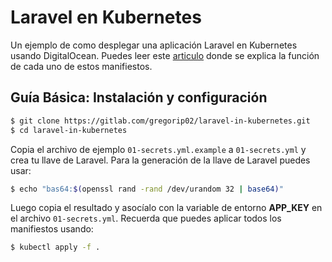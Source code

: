 # Laravel en Kubernetes

Un ejemplo de como desplegar una aplicación Laravel en Kubernetes usando DigitalOcean.
Puedes leer este [articulo](https://dev.to/gregorip02/como-desplegar-laravel-en-kubernetes-con-digitalocean-2n6f)
donde se explica la función de cada uno de estos manifiestos.

## Guía Básica: Instalación y configuración

``` bash
$ git clone https://gitlab.com/gregorip02/laravel-in-kubernetes.git
$ cd laravel-in-kubernetes
```

Copia el archivo de ejemplo `01-secrets.yml.example` a `01-secrets.yml` y crea tu llave
de Laravel. Para la generación de la llave de Laravel puedes usar:

```bash
$ echo "bas64:$(openssl rand -rand /dev/urandom 32 | base64)"
```

Luego copia el resultado y asocíalo con la variable de entorno **APP_KEY** en el archivo
`01-secrets.yml`. Recuerda que puedes aplicar todos los manifiestos usando:

``` bash
$ kubectl apply -f .
```
